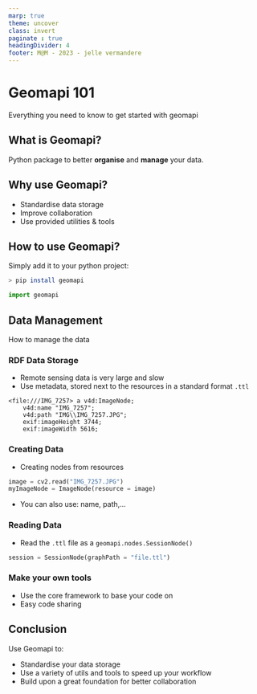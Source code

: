 ```yaml
---
marp: true
theme: uncover
class: invert
paginate : true
headingDivider: 4
footer: M@M - 2023 - jelle vermandere
---
```



# Geomapi 101
Everything you need to know to get started with geomapi
<!-- _header: ![ vertical h:220](../_static/logo.svg) -->


## What is Geomapi?

Python package to better **organise** and **manage** your data.

## Why use Geomapi?

- Standardise data storage
- Improve collaboration
- Use provided utilities & tools

## How to use Geomapi?

Simply add it to your python project:
```bash
> pip install geomapi
```

```py
import geomapi
```

## Data Management
How to manage the data

### RDF Data Storage

- Remote sensing data is very large and slow
- Use metadata, stored next to the resources in a standard format `.ttl`


```ttl
<file:///IMG_7257> a v4d:ImageNode;
    v4d:name "IMG_7257";
    v4d:path "IMG\\IMG_7257.JPG";
    exif:imageHeight 3744;
    exif:imageWidth 5616;
```

### Creating Data

- Creating nodes from resources
```py
image = cv2.read("IMG_7257.JPG")
myImageNode = ImageNode(resource = image)
```
- You can also use: name, path,...

### Reading Data

- Read the `.ttl` file as a `geomapi.nodes.SessionNode()`
```py
session = SessionNode(graphPath = "file.ttl")
```

### Make your own tools

- Use the core framework to base your code on
- Easy code sharing 


## Conclusion

Use Geomapi to:
- Standardise your data storage
- Use a variety of utils and tools to speed up your workflow
- Build upon a great foundation for better collaboration




